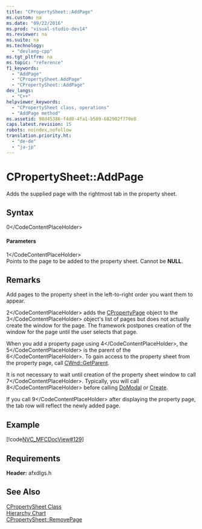 ```yaml
---
title: "CPropertySheet::AddPage"
ms.custom: na
ms.date: "09/22/2016"
ms.prod: "visual-studio-dev14"
ms.reviewer: na
ms.suite: na
ms.technology: 
  - "devlang-cpp"
ms.tgt_pltfrm: na
ms.topic: "reference"
f1_keywords: 
  - "AddPage"
  - "CPropertySheet.AddPage"
  - "CPropertySheet::AddPage"
dev_langs: 
  - "C++"
helpviewer_keywords: 
  - "CPropertySheet class, operations"
  - "AddPage method"
ms.assetid: 98d45386-f4d0-4fa1-b589-682902f770e8
caps.latest.revision: 15
robots: noindex,nofollow
translation.priority.ht: 
  - "de-de"
  - "ja-jp"
---
```

# CPropertySheet::AddPage
Adds the supplied page with the rightmost tab in the property sheet.  
  
## Syntax  
  
<CodeContentPlaceHolder>0\</CodeContentPlaceHolder>  
#### Parameters  
 <CodeContentPlaceHolder>1\</CodeContentPlaceHolder>  
 Points to the page to be added to the property sheet. Cannot be **NULL**.  
  
## Remarks  
 Add pages to the property sheet in the left-to-right order you want them to appear.  
  
 <CodeContentPlaceHolder>2\</CodeContentPlaceHolder> adds the [CPropertyPage](../vs140/cpropertypage--cpropertypage.md) object to the <CodeContentPlaceHolder>3\</CodeContentPlaceHolder> object's list of pages but does not actually create the window for the page. The framework postpones creation of the window for the page until the user selects that page.  
  
 When you add a property page using <CodeContentPlaceHolder>4\</CodeContentPlaceHolder>, the <CodeContentPlaceHolder>5\</CodeContentPlaceHolder> is the parent of the <CodeContentPlaceHolder>6\</CodeContentPlaceHolder>. To gain access to the property sheet from the property page, call [CWnd::GetParent](../vs140/cwnd--getparent.md).  
  
 It is not necessary to wait until creation of the property sheet window to call <CodeContentPlaceHolder>7\</CodeContentPlaceHolder>. Typically, you will call <CodeContentPlaceHolder>8\</CodeContentPlaceHolder> before calling [DoModal](../vs140/cpropertysheet--domodal.md) or [Create](../vs140/cpropertysheet--create.md).  
  
 If you call <CodeContentPlaceHolder>9\</CodeContentPlaceHolder> after displaying the property page, the tab row will reflect the newly added page.  
  
## Example  
 [!code[NVC_MFCDocView#129](../vs140/codesnippet/CPP/cpropertysheet--addpage_1.cpp)]  
  
## Requirements  
 **Header:** afxdlgs.h  
  
## See Also  
 [CPropertySheet Class](../vs140/cpropertysheet-class.md)   
 [Hierarchy Chart](../vs140/hierarchy-chart.md)   
 [CPropertySheet::RemovePage](../vs140/cpropertysheet--removepage.md)